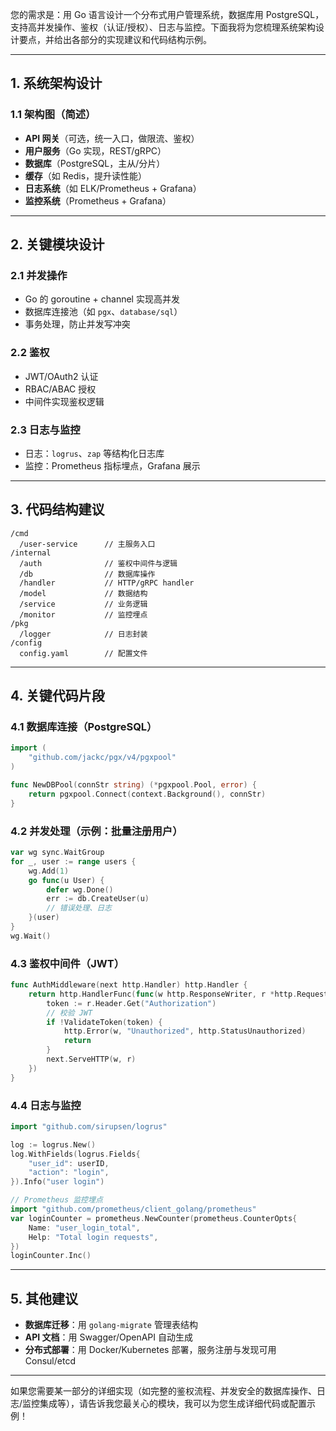 您的需求是：用 Go 语言设计一个分布式用户管理系统，数据库用 PostgreSQL，支持高并发操作、鉴权（认证/授权）、日志与监控。下面我将为您梳理系统架构设计要点，并给出各部分的实现建议和代码结构示例。

---

## 1. 系统架构设计

### 1.1 架构图（简述）
- **API 网关**（可选，统一入口，做限流、鉴权）
- **用户服务**（Go 实现，REST/gRPC）
- **数据库**（PostgreSQL，主从/分片）
- **缓存**（如 Redis，提升读性能）
- **日志系统**（如 ELK/Prometheus + Grafana）
- **监控系统**（Prometheus + Grafana）

---

## 2. 关键模块设计

### 2.1 并发操作
- Go 的 goroutine + channel 实现高并发
- 数据库连接池（如 `pgx`、`database/sql`）
- 事务处理，防止并发写冲突

### 2.2 鉴权
- JWT/OAuth2 认证
- RBAC/ABAC 授权
- 中间件实现鉴权逻辑

### 2.3 日志与监控
- 日志：`logrus`、`zap` 等结构化日志库
- 监控：Prometheus 指标埋点，Grafana 展示

---

## 3. 代码结构建议

```
/cmd
  /user-service      // 主服务入口
/internal
  /auth              // 鉴权中间件与逻辑
  /db                // 数据库操作
  /handler           // HTTP/gRPC handler
  /model             // 数据结构
  /service           // 业务逻辑
  /monitor           // 监控埋点
/pkg
  /logger            // 日志封装
/config
  config.yaml        // 配置文件
```

---

## 4. 关键代码片段

### 4.1 数据库连接（PostgreSQL）

```go
import (
    "github.com/jackc/pgx/v4/pgxpool"
)

func NewDBPool(connStr string) (*pgxpool.Pool, error) {
    return pgxpool.Connect(context.Background(), connStr)
}
```

### 4.2 并发处理（示例：批量注册用户）

```go
var wg sync.WaitGroup
for _, user := range users {
    wg.Add(1)
    go func(u User) {
        defer wg.Done()
        err := db.CreateUser(u)
        // 错误处理、日志
    }(user)
}
wg.Wait()
```

### 4.3 鉴权中间件（JWT）

```go
func AuthMiddleware(next http.Handler) http.Handler {
    return http.HandlerFunc(func(w http.ResponseWriter, r *http.Request) {
        token := r.Header.Get("Authorization")
        // 校验 JWT
        if !ValidateToken(token) {
            http.Error(w, "Unauthorized", http.StatusUnauthorized)
            return
        }
        next.ServeHTTP(w, r)
    })
}
```

### 4.4 日志与监控

```go
import "github.com/sirupsen/logrus"

log := logrus.New()
log.WithFields(logrus.Fields{
    "user_id": userID,
    "action": "login",
}).Info("user login")

// Prometheus 监控埋点
import "github.com/prometheus/client_golang/prometheus"
var loginCounter = prometheus.NewCounter(prometheus.CounterOpts{
    Name: "user_login_total",
    Help: "Total login requests",
})
loginCounter.Inc()
```

---

## 5. 其他建议

- **数据库迁移**：用 `golang-migrate` 管理表结构
- **API 文档**：用 Swagger/OpenAPI 自动生成
- **分布式部署**：用 Docker/Kubernetes 部署，服务注册与发现可用 Consul/etcd

---

如果您需要某一部分的详细实现（如完整的鉴权流程、并发安全的数据库操作、日志/监控集成等），请告诉我您最关心的模块，我可以为您生成详细代码或配置示例！
